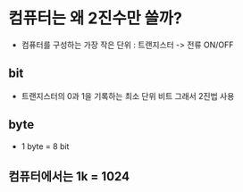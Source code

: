 # 컴퓨터는 왜 2진수만 쓸까?
- 컴퓨터를 구성하는 가장 작은 단위  : 트랜지스터 -> 전류 ON/OFF

## bit
- 트랜지스터의 0과 1을 기록하는 최소 단위 비트 그래서 2진법 사용

## byte
- 1 byte = 8 bit

## 컴퓨터에서는 1k = 1024
